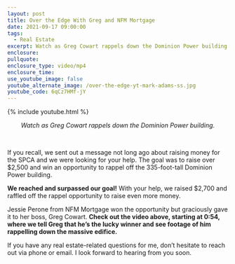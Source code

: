 ```yaml
---
layout: post
title: Over the Edge With Greg and NFM Mortgage
date: 2021-09-17 09:00:00
tags:
  - Real Estate
excerpt: Watch as Greg Cowart rappels down the Dominion Power building.
enclosure:
pullquote:
enclosure_type: video/mp4
enclosure_time:
use_youtube_image: false
youtube_alternate_image: /over-the-edge-yt-mark-adams-ss.jpg
youtube_code: 6qCz7HMf-jY
---
```

{% include youtube.html %}

<p style="text-align:center;"><em>Watch as Greg Cowart rappels down the Dominion Power building.</em></p>

<center>&nbsp;</center>

If you recall, we sent out a message not long ago about raising money for the SPCA and we were looking for your help. The goal was to raise over $2,500 and win an opportunity to rappel off the 335-foot-tall Dominion Power building.&nbsp;

**We reached and surpassed our goal\!** With your help, we raised $2,700 and raffled off the rappel opportunity to raise even more money.&nbsp;

Jessie Perone from NFM Mortgage won the opportunity but graciously gave it to her boss, Greg Cowart. **Check out the video above, starting at 0:54, where we tell Greg that he’s the lucky winner and see footage of him rappelling down the massive edifice.**

If you have any real estate-related questions for me, don’t hesitate to reach out via phone or email. I look forward to hearing from you soon.
